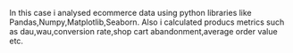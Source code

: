 In this case i analysed ecommerce data using python libraries like Pandas,Numpy,Matplotlib,Seaborn.
Also i calculated producs metrics such as dau,wau,conversion rate,shop cart abandonment,average order value etc.
